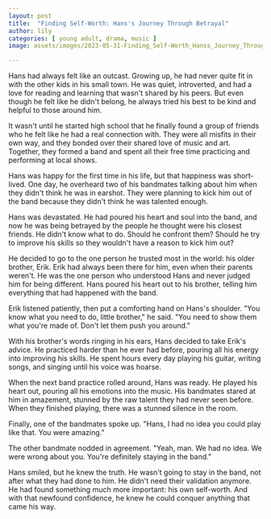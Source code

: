 ```yaml
---
layout: post
title:  "Finding Self-Worth: Hans's Journey Through Betrayal"
author: lily
categories: [ young adult, drama, music ]
image: assets/images/2023-05-31-Finding_Self-Worth_Hanss_Journey_Through_Betrayal.png

---
```

Hans had always felt like an outcast. Growing up, he had never quite fit in with the other kids in his small town. He was quiet, introverted, and had a love for reading and learning that wasn't shared by his peers. But even though he felt like he didn't belong, he always tried his best to be kind and helpful to those around him.

It wasn't until he started high school that he finally found a group of friends who he felt like he had a real connection with. They were all misfits in their own way, and they bonded over their shared love of music and art. Together, they formed a band and spent all their free time practicing and performing at local shows.

Hans was happy for the first time in his life, but that happiness was short-lived. One day, he overheard two of his bandmates talking about him when they didn't think he was in earshot. They were planning to kick him out of the band because they didn't think he was talented enough.

Hans was devastated. He had poured his heart and soul into the band, and now he was being betrayed by the people he thought were his closest friends. He didn't know what to do. Should he confront them? Should he try to improve his skills so they wouldn't have a reason to kick him out?

He decided to go to the one person he trusted most in the world: his older brother, Erik. Erik had always been there for him, even when their parents weren't. He was the one person who understood Hans and never judged him for being different. Hans poured his heart out to his brother, telling him everything that had happened with the band.

Erik listened patiently, then put a comforting hand on Hans's shoulder. "You know what you need to do, little brother," he said. "You need to show them what you're made of. Don't let them push you around."

With his brother's words ringing in his ears, Hans decided to take Erik's advice. He practiced harder than he ever had before, pouring all his energy into improving his skills. He spent hours every day playing his guitar, writing songs, and singing until his voice was hoarse.

When the next band practice rolled around, Hans was ready. He played his heart out, pouring all his emotions into the music. His bandmates stared at him in amazement, stunned by the raw talent they had never seen before. When they finished playing, there was a stunned silence in the room.

Finally, one of the bandmates spoke up. "Hans, I had no idea you could play like that. You were amazing."

The other bandmate nodded in agreement. "Yeah, man. We had no idea. We were wrong about you. You're definitely staying in the band."

Hans smiled, but he knew the truth. He wasn't going to stay in the band, not after what they had done to him. He didn't need their validation anymore. He had found something much more important: his own self-worth. And with that newfound confidence, he knew he could conquer anything that came his way.
